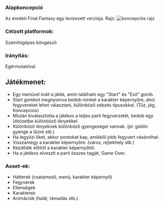 ### Alapkoncepció
Az eredeti Final Fantasy egy levizezett verziója.
Rajz:
![koncepciós rajz]("https://imgur.com/a/nALta4C")
### Célzott platformok:
Számítógépes böngésző
### Irányítás:
Egérmutatóval
## Játékmenet:
 - Egy menüvel indít a játék, amin található egy "Start" és "Exit" gomb.
 - Start gombot megnyomva bedob minket a karakter képernyőre, ahol fegyvereket lehet választani, különböző sebzés típusokkal. (Tűz, jég, Koncepciós)
 - Miután kiválasztotta a játékos a teljes parti fegyverzetét,  bedob egy ütközetbe különböző lényekkel.
 - Különböző lényeknek különböző gyengeségei vannak. (pl: goblin gyenge a tűzre stb.)
 - Ha legyőzi őket, akkor pontokat kap, amikből jobb fegyvert vásárolhat.
 - Visszamegy a karakter képernyőre. (város, rejtekhely stb.)
 - Kezdődik előlről a karakter képernyőtől.
 - Ha a játékos elveszti a parti összes tagját, Game Over.
### Asset-ek:
- Hátterek (csatamező, menü, karakter képernyő)
- Fegyverek
- Ellenségek
- Karakterek
- Animációk (halál, támadás stb.)
 